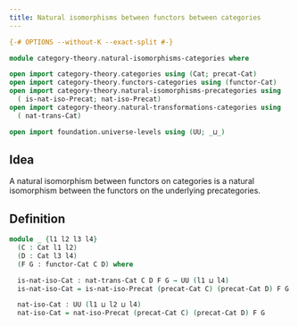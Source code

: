 ```yaml
---
title: Natural isomorphisms between functors between categories
---
```


```agda
{-# OPTIONS --without-K --exact-split #-}

module category-theory.natural-isomorphisms-categories where

open import category-theory.categories using (Cat; precat-Cat)
open import category-theory.functors-categories using (functor-Cat)
open import category-theory.natural-isomorphisms-precategories using
  ( is-nat-iso-Precat; nat-iso-Precat)
open import category-theory.natural-transformations-categories using
  ( nat-trans-Cat)

open import foundation.universe-levels using (UU; _⊔_)
```

## Idea

A natural isomorphism between functors on categories is a natural isomorphism between the functors on the underlying precategories.

## Definition

```agda
module _ {l1 l2 l3 l4}
  (C : Cat l1 l2)
  (D : Cat l3 l4)
  (F G : functor-Cat C D) where

  is-nat-iso-Cat : nat-trans-Cat C D F G → UU (l1 ⊔ l4)
  is-nat-iso-Cat = is-nat-iso-Precat (precat-Cat C) (precat-Cat D) F G

  nat-iso-Cat : UU (l1 ⊔ l2 ⊔ l4)
  nat-iso-Cat = nat-iso-Precat (precat-Cat C) (precat-Cat D) F G
```
